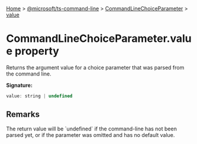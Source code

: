 [Home](./index) &gt; [@microsoft/ts-command-line](./ts-command-line.md) &gt; [CommandLineChoiceParameter](./ts-command-line.commandlinechoiceparameter.md) &gt; [value](./ts-command-line.commandlinechoiceparameter.value.md)

# CommandLineChoiceParameter.value property

Returns the argument value for a choice parameter that was parsed from the command line.

**Signature:**
```javascript
value: string | undefined
```

## Remarks

The return value will be \`undefined\` if the command-line has not been parsed yet, or if the parameter was omitted and has no default value.
